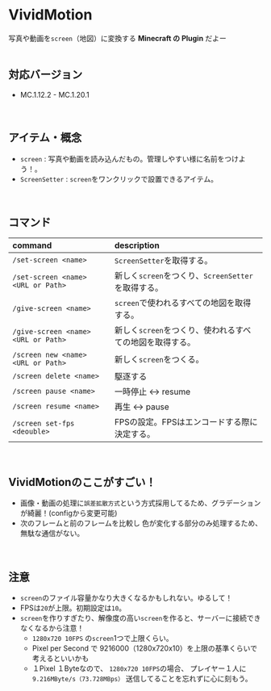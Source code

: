 # VividMotion
写真や動画を`screen`（地図）に変換する **Minecraft の Plugin** だよー
<br><br>

## 対応バージョン
  - MC.1.12.2 - MC.1.20.1
<br>

## アイテム・概念
  - `screen` : 写真や動画を読み込んだもの。管理しやすい様に名前をつけよう！。
  - `ScreenSetter` : `screen`をワンクリックで設置できるアイテム。
<br>

## コマンド
  | command                             | description                          |
  |:------------------------------------|:-------------------------------------|
  | `/set-screen <name>`                | `ScreenSetter`を取得する。                 |
  | `/set-screen <name> <URL or Path>`  | 新しく`screen`をつくり、`ScreenSetter`を取得する。 |
  | `/give-screen <name>`               | `screen`で使われるすべての地図を取得する。            |
  | `/give-screen <name> <URL or Path>` | 新しく`screen`をつくり、使われるすべての地図を取得する。     |
  | `/screen new <name> <URL or Path>`  | 新しく`screen`をつくる。                     |
  | `/screen delete <name>`             | 駆逐する                                 |
  | `/screen pause <name>`              | 一時停止 <-> resume                      |
  | `/screen resume <name>`             | 再生 <-> pause                         |
  | `/screen set-fps <deouble>`         | FPSの設定。FPSはエンコードする際に決定する。            |
<br>

## VividMotionのここがすごい！
  - 画像・動画の処理に`誤差拡散方式`という方式採用してるため、グラデーションが綺麗！(configから変更可能)
  - 次のフレームと前のフレームを比較し 色が変化する部分のみ処理するため、無駄な通信がない。
<br>


## 注意
  - `screen`のファイル容量かなり大きくなるかもしれない。ゆるして！
  - FPSは`20`が上限。初期設定は`10`。
  - `screen`を作りすぎたり、解像度の高い`screen`を作ると、サーバーに接続できなくなるから注意！
    - `1280x720 10FPS` の`screen`1つで上限くらい。
    - Pixel per Second で 9216000（1280x720x10）を上限の基準くらいで考えるといいかも
    - １Pixel １Byteなので、 `1280x720 10FPS`の場合、 プレイヤー１人に `9.216MByte/s（73.728MBps）` 送信してることを忘れずに心に刻もう。
<br>

